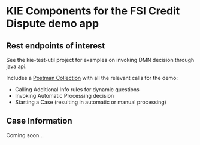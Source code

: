 # KIE Components for the FSI Credit Dispute demo app

## Rest endpoints of interest

See the kie-test-util project for examples on invoking DMN decision through java api.

Includes a [Postman Collection](fsi-credit-dispute.postman_collection.json) with all the relevant calls for the demo:

* Calling Additional Info rules for dynamic questions
* Invoking Automatic Processing decision
* Starting a Case (resulting in automatic or manual processing)

## Case Information

Coming soon...
